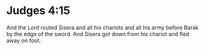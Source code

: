 # Judges 4:15

And the Lord routed Sisera and all his chariots and all his army before Barak by the edge of the sword. And Sisera got down from his chariot and fled away on foot.
